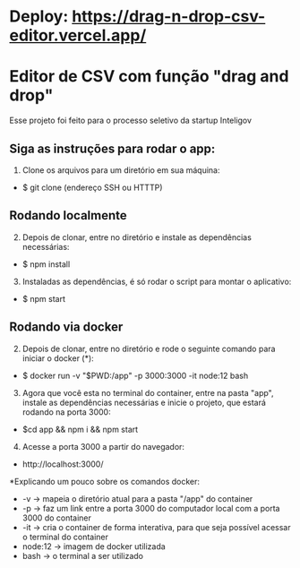 # Deploy: https://drag-n-drop-csv-editor.vercel.app/

# Editor de CSV com função "drag and drop"

Esse projeto foi feito para o processo seletivo da startup Inteligov

## Siga as instruções para rodar o app:

1. Clone os arquivos para um diretório em sua máquina:
- $ git clone (endereço SSH ou HTTTP)

## Rodando localmente

2. Depois de clonar, entre no diretório e instale as dependências necessárias:
- $ npm install

3. Instaladas as dependências, é só rodar o script para montar o aplicativo:
- $ npm start

## Rodando via docker

2. Depois de clonar, entre no diretório e rode o seguinte comando para iniciar o docker (*):
- $ docker run -v "$PWD:/app" -p 3000:3000 -it node:12 bash

3. Agora que você esta no terminal do container, entre na pasta "app", instale as dependências necessárias e inicie o projeto, que estará rodando na porta 3000:
- $cd app && npm i && npm start

4. Acesse a porta 3000 a partir do navegador:
- http://localhost:3000/


*Explicando um pouco sobre os comandos docker:
- -v -> mapeia o diretório atual para a pasta "/app" do container
- -p -> faz um link entre a porta 3000 do computador local com a porta 3000 do container
- -it -> cria o container de forma interativa, para que seja possível acessar o terminal do container
- node:12 -> imagem de docker utilizada
- bash -> o terminal a ser utilizado
